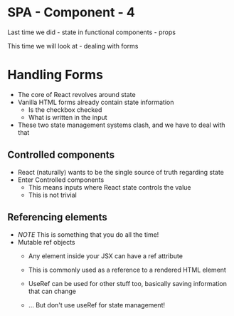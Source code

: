 # SPA - Component - 4

Last time we did
    - state in functional components
    - props

This time we will look at
    - dealing with forms

# Handling Forms

- The core of React revolves around state
- Vanilla HTML forms already contain state information
    - Is the checkbox checked
    - What is written in the input
- These two state management systems clash, and we have to deal with that

## Controlled components

- React (naturally) wants to be the single source of truth regarding state
- Enter Controlled components
    - This means inputs where React state controls the value
    - This is not trivial

## Referencing  elements

- *NOTE* This is something that you do all the time!
- Mutable ref objects
    - Any element inside your JSX can have a ref attribute
    - This is commonly used as a reference to a rendered HTML element

    - UseRef can be used for other stuff too, basically saving information that can change
    - ... But don't use useRef for state management!
